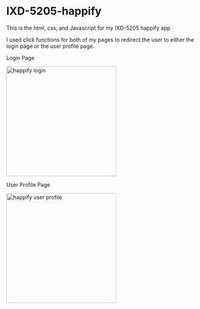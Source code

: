 # IXD-5205-happify
This is the html, css, and Javascript for my IXD-5205 happify app

I used click functions for both of my pages to redirect the user to either the login page or the user profile page.

Login Page

<img width="290" alt="happify login" src="https://user-images.githubusercontent.com/114260587/232181079-bfd30b9d-4cbb-412b-bffa-9a86a6948871.png">

User Profile Page

<img width="290" alt="happify user profile" src="https://user-images.githubusercontent.com/114260587/232181081-5a6386de-bc52-4418-8f18-f2b7550fb09b.png">
